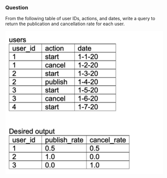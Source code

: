 ### Question
From the following table of user IDs, actions, and dates, write a query to return the publication and cancellation rate for each user.

<img src="pic.png" width="500" />